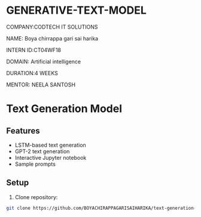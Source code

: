 # GENERATIVE-TEXT-MODEL

COMPANY:CODTECH IT SOLUTIONS

NAME: Boya chirrappa gari sai harika

INTERN ID:CT04WF18

DOMAIN: Artificial intelligence

DURATION:4 WEEKS

MENTOR: NEELA SANTOSH

# Text Generation Model

## Features
- LSTM-based text generation
- GPT-2 text generation
- Interactive Jupyter notebook
- Sample prompts

## Setup
1. Clone repository:
```bash
git clone https://github.com/BOYACHIRAPPAGARISAIHARIKA/text-generation-project.git
